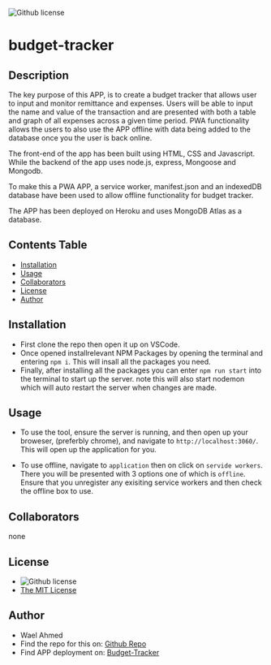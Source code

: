 ![Github license](https://img.shields.io/badge/license-MIT-blue.svg)

# budget-tracker

  ## Description

The key purpose of this APP, is to create a budget tracker that allows user to input and monitor remittance and expenses. Users will be able to input the name and value of the transaction and are presented with both a table and graph of all expenses across a given time period. PWA functionality allows the users to also use the APP offline with data being added to the database once you the user is back online.

The front-end of the app has been built using HTML, CSS and Javascript. While the backend of the app uses node.js, express, Mongoose and Mongodb.

To make this a PWA APP, a service worker, manifest.json and an indexedDB database have been used to allow offline functionality for budget tracker.

The APP has been deployed on Heroku and uses MongoDB Atlas as a database. 


  ## Contents Table
  - [Installation](#Installation)
  - [Usage](#|Usage)
  - [Collaborators](#Collaborators)
  - [License](#License)
  - [Author](#Author)


## Installation
* First clone the repo then open it up on VSCode. 
* Once opened installrelevant NPM Packages by opening the terminal and entering `npm i`. This will insall all the packages you need.
* Finally, after installing all the packages you can enter `npm run start` into the terminal to start up the server. note this will also start nodemon which will auto restart the server when changes are made.


## Usage

* To use the tool, ensure the server is running, and then open up your broweser, (preferbly chrome), and navigate to `http://localhost:3060/`. This will open up the application for you.

* To use offline, navigate to `application` then on click on `servide workers`. There you will be presented with 3 options one of which is `offline`. Ensure that you unregister any exisiting service workers and then check the offline box to use.


## Collaborators
none


## License
- ![Github license](https://img.shields.io/badge/license-MIT-blue.svg)
- [The MIT License](https://opensource.org/licenses/MIT)


## Author
- Wael Ahmed
- Find the repo for this on: [Github Repo](https://github.com/wa20/budget-tracker)
- Find APP deployment on: [Budget-Tracker](https://thebudget-tracker.herokuapp.com)

